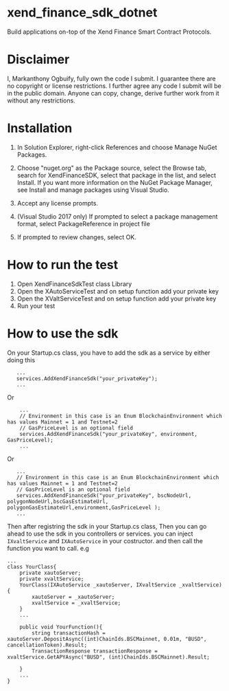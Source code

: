 # xend_finance_sdk_dotnet
Build applications on-top of the Xend Finance Smart Contract Protocols.

# Disclaimer
I, Markanthony Ogbuify, fully own the code I submit. I guarantee there are no copyright or license restrictions. I further agree any code I submit will be in the public domain. Anyone can copy, change, derive further work from it without any restrictions.

# Installation
1. In Solution Explorer, right-click References and choose Manage NuGet Packages.

2. Choose "nuget.org" as the Package source, select the Browse tab, search for XendFinanceSDK, select that package in the list, and select Install. If you want more information on the NuGet Package Manager, see Install and manage packages using Visual Studio.

3. Accept any license prompts.

4. (Visual Studio 2017 only) If prompted to select a package management format, select PackageReference in project file

5. If prompted to review changes, select OK.

# How to run the test
1. Open XendFinanceSdkTest class Library 
2. Open the XAutoServiceTest and on setup function add your private key 
3. Open the XValtServiceTest and on setup function add your private key
4. Run your test 

# How to use the sdk

 On your Startup.cs class, you have to add the sdk as a service by either doing this 

 ```
    ...
    services.AddXendFinanceSdk("your_privateKey");
    ...
 ```
 
 Or 
```
    ...
    // Environment in this case is an Enum BlockchainEnvironment which has values Mainnet = 1 and Testnet=2
    // GasPriceLevel is an optional field
    services.AddXendFinanceSdk("your_privateKey", environment, GasPriceLevel);
    ...
 ```
 Or

 ```
    ...
    // Environment in this case is an Enum BlockchainEnvironment which has values Mainnet = 1 and Testnet=2
    // GasPriceLevel is an optional field
    services.AddXendFinanceSdk("your_privateKey", bscNodeUrl, polygonNodeUrl,bscGasEstimateUrl, polygonGasEstimateUrl,environment,GasPriceLevel );
    ...
 ```

Then after registring the sdk in your Startup.cs class, 
Then you can go ahead to use the sdk in you controllers or services. you can inject `IXvaltService` and `IXAutoService` in your costructor. and then call the function you want to call. e.g

```
...
class YourClass{
    private xautoServer;
    private xvaltService;
    YourClass(IXAutoService _xautoServer, IXvaltService _xvaltService){
        xautoServer = _xautoServer; 
        xvaltService = _xvaltService;
    }
    ...

    public void YourFunction(){
        string transactionHash = xautoServer.DepositAsync((int)ChainIds.BSCMainnet, 0.01m, "BUSD", cancellationToken).Result;
        TransactionResponse transactionResponse = xvaltService.GetAPYAsync("BUSD", (int)ChainIds.BSCMainnet).Result;

    }
    ...
}
```
